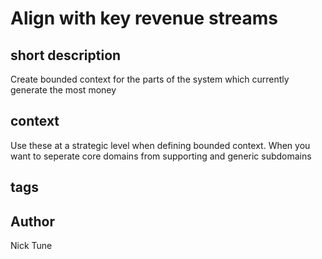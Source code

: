 # Align with key revenue streams
## short description
Create bounded context for the parts of the system which currently generate the most money
## context
Use these at a strategic level when defining bounded context. When you want to seperate core domains from supporting and generic subdomains
## tags
## Author
Nick Tune